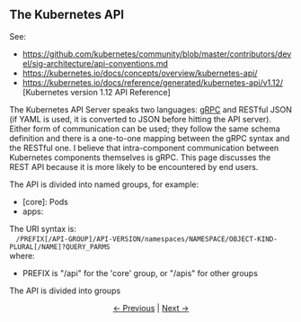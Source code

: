 ## The Kubernetes API

See:
* https://github.com/kubernetes/community/blob/master/contributors/devel/sig-architecture/api-conventions.md
* https://kubernetes.io/docs/concepts/overview/kubernetes-api/
* https://kubernetes.io/docs/reference/generated/kubernetes-api/v1.12/ \[Kubernetes version 1.12 API Reference\]

The Kubernetes API Server speaks two languages: [gRPC](https://grpc.io "gRPC") and RESTful JSON (if YAML is used, it is converted
to JSON before hitting the API server). Either form of communication can be used; they follow the same schema definition and
there is a one-to-one mapping between the gRPC syntax and the RESTful one. I believe that intra-component communication between
Kubernetes components themselves is gRPC. This page discusses the REST API because it is more likely to be encountered by end users.

The API is divided into named groups, for example:
* \[core\]: Pods
* apps: 

The URI syntax is:  
&nbsp;&nbsp;&nbsp;`/PREFIX[/API-GROUP]/API-VERSION/namespaces/NAMESPACE/OBJECT-KIND-PLURAL[/NAME]?QUERY_PARMS`  
where:
* PREFIX is "/api" for the 'core' group, or "/apis" for other groups

The API is divided into groups



<p align="center"><a href="./Objects.md">&larr;&nbsp;Previous</a>&nbsp;&vert;&nbsp;<a href="./Authentication.md">Next&nbsp;&rarr;</a></p>
